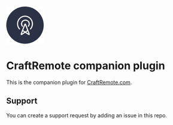 ![icon](./src/icon.svg)

# CraftRemote companion plugin

This is the companion plugin for [CraftRemote.com](https://craftremote.com).


## Support

You can create a support request by adding an issue in this repo.